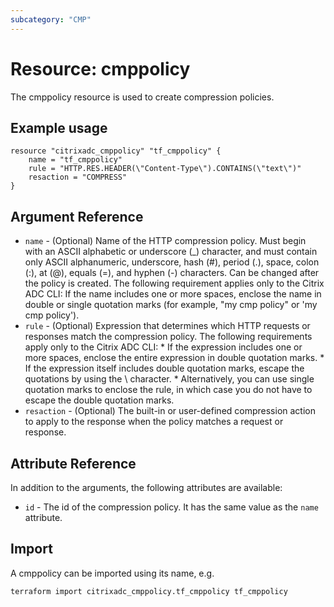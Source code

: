 ```yaml
---
subcategory: "CMP"
---
```


# Resource: cmppolicy

The cmppolicy resource is used to create compression policies.


## Example usage

```hcl
resource "citrixadc_cmppolicy" "tf_cmppolicy" {
    name = "tf_cmppolicy"
    rule = "HTTP.RES.HEADER(\"Content-Type\").CONTAINS(\"text\")"
    resaction = "COMPRESS"
}
```


## Argument Reference

* `name` - (Optional) Name of the HTTP compression policy. Must begin with an ASCII alphabetic or underscore (\_) character, and must contain only ASCII alphanumeric, underscore, hash (#), period (.), space, colon (:), at (@), equals (=), and hyphen (-) characters. Can be changed after the policy is created. The following requirement applies only to the Citrix ADC CLI: If the name includes one or more spaces, enclose the name in double or single quotation marks (for example, "my cmp policy" or 'my cmp policy').
* `rule` - (Optional) Expression that determines which HTTP requests or responses match the compression policy. The following requirements apply only to the Citrix ADC CLI: * If the expression includes one or more spaces, enclose the entire expression in double quotation marks. * If the expression itself includes double quotation marks, escape the quotations by using the \ character. * Alternatively, you can use single quotation marks to enclose the rule, in which case you do not have to escape the double quotation marks.
* `resaction` - (Optional) The built-in or user-defined compression action to apply to the response when the policy matches a request or response.


## Attribute Reference

In addition to the arguments, the following attributes are available:

* `id` - The id of the compression policy. It has the same value as the `name` attribute.


## Import

A cmppolicy can be imported using its name, e.g.

```shell
terraform import citrixadc_cmppolicy.tf_cmppolicy tf_cmppolicy
```
